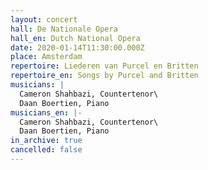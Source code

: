```yaml
---
layout: concert
hall: De Nationale Opera
hall_en: Dutch National Opera
date: 2020-01-14T11:30:00.000Z
place: Amsterdam
repertoire: Liederen van Purcel en Britten
repertoire_en: Songs by Purcel and Britten
musicians: |
  Cameron Shahbazi, Countertenor\
  Daan Boertien, Piano
musicians_en: |-
  Cameron Shahbazi, Countertenor\
  Daan Boertien, Piano
in_archive: true
cancelled: false
---
```

